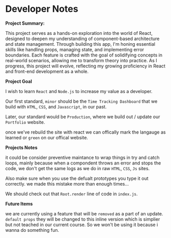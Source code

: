 # Developer Notes 

**Project Summary:**

This project serves as a hands-on exploration into the world of React, designed to deepen my understanding of component-based architecture and state management. Through building this app, I'm honing essential skills like handling props, managing state, and implementing error boundaries. Each feature is crafted with the goal of solidifying concepts in real-world scenarios, allowing me to transform theory into practice. As I progress, this project will evolve, reflecting my growing proficiency in React and front-end development as a whole.

**Project Goal**

I wish to learn `React` and `Node.js` to increase my value as a developer. 

Our first standard, `minor` should be the `Time Tracking Dashboard` that we build with `HTML`, `CSS`, and `Javascript`, in our past.

Later, our standard would be `Production`, where we build out / update our `Portfolio` website.

once we've rebuild the site with react we can offically mark the langauge as learned or `green` on our offical website.


**Projects Notes**

it could be consider preventive maintance to wrap things in try and catch loops, mainly because when a compondent throws an error and stops the code, we don't get the same logs as we do in raw `HTML`, `CSS`, `Js` sites.

Also make sure when you use the defualt prototypes you type it out correctly. we made this mistake more than enough times...

We should check out that `Root.render` line of code in `index.js`.




**Future Items**

we are currently using a feature that will be `removed` as a part of an update. `default props` they will be changed to this inline version which is simplier but not teached in our current course. So we won't be using it because i wanna do something fun.
